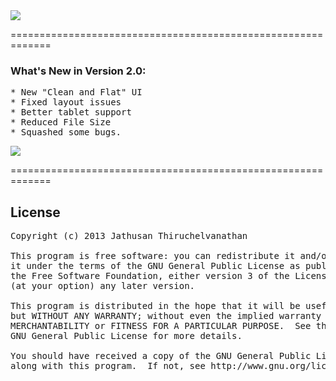 <img src="http://i.imgur.com/sMnotLb.png"/>

=============================================================

### What's New in Version 2.0:
<pre>
* New "Clean and Flat" UI
* Fixed layout issues
* Better tablet support
* Reduced File Size
* Squashed some bugs.
</pre>

<a href="https://play.google.com/store/apps/details?id=com.jathusan.tappdown" title="Download on Google Play">
  <img src="http://onetouchlocation.creativeworkline.com/images/available_on_google_play.png" />
</a>

=============================================================

## License
<pre>
Copyright (c) 2013 Jathusan Thiruchelvanathan

This program is free software: you can redistribute it and/or modify
it under the terms of the GNU General Public License as published by
the Free Software Foundation, either version 3 of the License, or
(at your option) any later version.

This program is distributed in the hope that it will be useful,
but WITHOUT ANY WARRANTY; without even the implied warranty of
MERCHANTABILITY or FITNESS FOR A PARTICULAR PURPOSE.  See the
GNU General Public License for more details.

You should have received a copy of the GNU General Public License
along with this program.  If not, see http://www.gnu.org/licenses/.
</pre>
